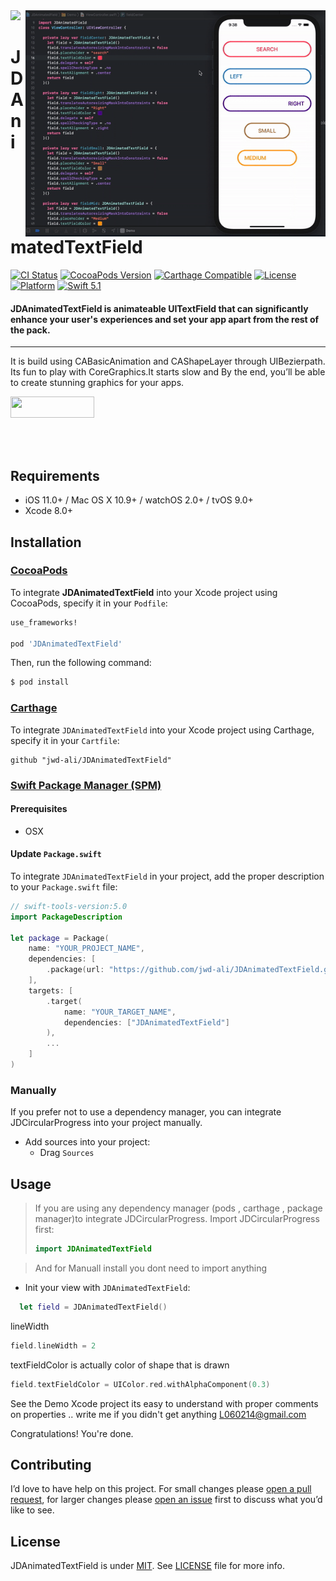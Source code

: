 <img src="https://github.com/jwd-ali/TidalTestProject/blob/master/images/header/header.png">
<img align="right" src="https://github.com/jwd-ali/JDAnimatedTextField/blob/main/Images/JDAnimatedTextField.gif" width="480" />
<p><h1 align="left">JDAnimatedTextField</h1></p>

[![CI Status](https://travis-ci.org/jwd-ali/RingPieChart.svg)](https://travis-ci.org/jwd-ali/RingPieChart)
[![CocoaPods Version](https://img.shields.io/cocoapods/v/RingPieChart.svg?style=flat)](https://cocoapods.org/pods/RingPieChart)
[![Carthage Compatible](https://img.shields.io/badge/Carthage-compatible-0473B3.svg?style=flat)](https://github.com/Carthage/Carthage)
[![License](https://img.shields.io/cocoapods/l/RingPieChart.svg?style=flat)](https://cocoapods.org/pods/RingPieChart)
[![Platform](https://img.shields.io/cocoapods/p/RingPieChart.svg?style=flat)](https://cocoapods.org/pods/RingPieChart)
[![Swift 5.1](https://img.shields.io/badge/swift-5.1-orange)](https://swift.org)

<p><h4>JDAnimatedTextField is animateable UITextField that can significantly enhance your user's experiences and set your app apart from the rest of the pack.</h4></p>

___

It is build using CABasicAnimation and CAShapeLayer through UIBezierpath. Its fun to play with CoreGraphics.It starts slow and By the end, you’ll be able to create stunning graphics for your apps.
<p> 
  
  <a href="https://www.linkedin.com/in/jawad-ali-3804ab24/"><img src="https://i.imgur.com/vGjsQPt.png" width="134" height="34"></a>  

</br></br>
## Requirements

- iOS 11.0+ / Mac OS X 10.9+ / watchOS 2.0+ / tvOS 9.0+
- Xcode 8.0+

## Installation

### [CocoaPods](http://cocoapods.org)

To integrate **JDAnimatedTextField** into your Xcode project using CocoaPods, specify it in your `Podfile`:

```ruby
use_frameworks!

pod 'JDAnimatedTextField'
```

Then, run the following command:

```bash
$ pod install
```
### [Carthage](http://github.com/Carthage/Carthage)

To integrate `JDAnimatedTextField` into your Xcode project using Carthage, specify it in your `Cartfile`:

```ogdl
github "jwd-ali/JDAnimatedTextField"
```

### [Swift Package Manager (SPM)](https://swift.org/package-manager)

#### Prerequisites
- OSX


#### Update `Package.swift`
To integrate `JDAnimatedTextField` in your project, add the proper description to your `Package.swift` file:
```swift
// swift-tools-version:5.0
import PackageDescription

let package = Package(
    name: "YOUR_PROJECT_NAME",
    dependencies: [
        .package(url: "https://github.com/jwd-ali/JDAnimatedTextField.git")
    ],
    targets: [
        .target(
            name: "YOUR_TARGET_NAME",
            dependencies: ["JDAnimatedTextField"]
        ),
        ...
    ]
)
```

### Manually

If you prefer not to use a dependency manager, you can integrate JDCircularProgress into your project manually.

- Add sources into your project:
  - Drag `Sources`

## Usage

> If you are using any dependency manager (pods , carthage , package manager)to integrate JDCircularProgress. Import JDCircularProgress first:
> ```swift
> import JDAnimatedTextField
> ```

> And for Manuall install you dont need to import anything 

- Init your view with  `JDAnimatedTextField`:
```swift
  let field = JDAnimatedTextField() 
```

lineWidth 
```swift
field.lineWidth = 2
```

textFieldColor  is actually color of shape that is drawn 

```swift
field.textFieldColor = UIColor.red.withAlphaComponent(0.3)
```

 See the Demo Xcode project its easy to understand with proper comments on properties .. write me if you didn't get anything L060214@gmail.com
  
  Congratulations! You're done.
  
  ## Contributing

I’d love to have help on this project. For small changes please [open a pull request](https://github.com/jwd-ali/JDAnimatedTextField/pulls), for larger changes please [open an issue](https://github.com/jwd-ali/JDAnimatedTextField/issues) first to discuss what you’d like to see.


License
-------

JDAnimatedTextField is under [MIT](https://opensource.org/licenses/MIT). See [LICENSE](LICENSE) file for more info.

